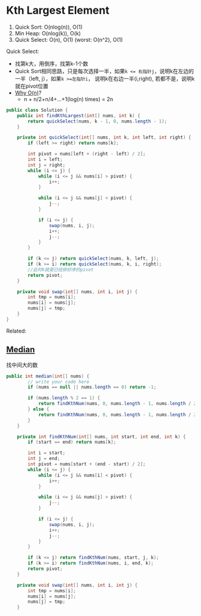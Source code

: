 # Kth Largest Element

1. Quick Sort: O\(nlog\(n\)\), O\(1\)
2. Min Heap: O\(nlog\(k\)\), O\(k\)
3. Quick Select: O\(n\), O\(1\)    \(worst: O\(n^2\), O\(1\)

Quick Select:

* 找第k大，用倒序，找第k-1个数
* Quick Sort相同思路，只是每次选择一半，如果`k <= 右指针j`，说明k在左边的一半（left, j），如果`k >=左指针i`， 说明k在右边一半\(i,right\), 若都不是，说明k就在pivot位置
* [Why O\(n\)](https://stackoverflow.com/questions/8783408/why-is-the-runtime-of-the-selection-algorithm-on?utm_medium=organic&utm_source=google_rich_qa&utm_campaign=google_rich_qa)?
  * n + n/2+n/4+...+1\(log\(n\) times\) = 2n

```java
public class Solution {
    public int findKthLargest(int[] nums, int k) {
        return quickSelect(nums, k - 1, 0, nums.length - 1);
    }

    private int quickSelect(int[] nums, int k, int left, int right) {
        if (left >= right) return nums[k];

        int pivot = nums[left + (right - left) / 2];
        int i = left;
        int j = right;
        while (i <= j) {
            while (i <= j && nums[i] > pivot) {
                i++;
            }

            while (i <= j && nums[j] < pivot) {
                j--;
            }

            if (i <= j) {
                swap(nums, i, j);
                i++;
                j--;
            }
        }

        if (k <= j) return quickSelect(nums, k, left, j);
        if (k >= i) return quickSelect(nums, k, i, right);
        //此时k就是已经排好序的pivot
        return pivot;
    }

    private void swap(int[] nums, int i, int j) {
        int tmp = nums[i];
        nums[i] = nums[j];
        nums[j] = tmp;
    }
}
```

Related:

## [Median](http://www.lintcode.com/en/problem/median/)

找中间大的数

```java
public int median(int[] nums) {
        // write your code here
        if (nums == null || nums.length == 0) return -1;

        if (nums.length % 2 == 1) {
            return findKthNum(nums, 0, nums.length - 1, nums.length / 2);
        } else {
            return findKthNum(nums, 0, nums.length - 1, nums.length / 2 - 1);
        }
    }

    private int findKthNum(int[] nums, int start, int end, int k) {
        if (start == end) return nums[k];

        int i = start;
        int j = end;
        int pivot = nums[start + (end - start) / 2];
        while (i <= j) {
            while (i <= j && nums[i] < pivot) {
                i++;
            }

            while (i <= j && nums[j] > pivot) {
                j--;
            }

            if (i <= j) {
                swap(nums, i, j);
                i++;
                j--;
            }
        }

        if (k <= j) return findKthNum(nums, start, j, k);
        if (k >= i) return findKthNum(nums, i, end, k);
        return pivot;
    }

    private void swap(int[] nums, int i, int j) {
        int tmp = nums[i];
        nums[i] = nums[j];
        nums[j] = tmp;
    }
```



